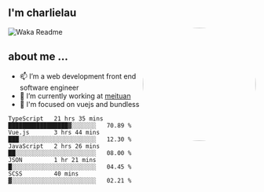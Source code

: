 
<h2>I'm charlielau</h2>
<img align='right' style="border-radius:50%" src="https://avatars1.githubusercontent.com/u/44078251?s=460&u=6b4f1c257663e44063b0b6a21c9c94f45bcfdcc7&v=4" width="230">

![Waka Readme](https://github.com/CharlieLau/charlielau/workflows/Waka%20Readme/badge.svg)

## about me ...
- 📫 I’m a web development front end software engineer
- 🔭 I’m currently working at  <a href="https://www.meituan.com">meituan</a>
- 🔭 I'm focused on vuejs and bundless

<!-- <p align="center">
  <a href="https://github.com/charlielau" class="rich-diff-level-one">
    <img src="https://github-readme-stats.vercel.app/api?username=charlielau&title_color=333&text_color=777" alt="CharlieLau" >
  </a>
</p> -->

<!--START_SECTION:waka-->
```text
TypeScript   21 hrs 35 mins  █████████████████▓░░░░░░░   70.89 % 
Vue.js       3 hrs 44 mins   ███░░░░░░░░░░░░░░░░░░░░░░   12.30 % 
JavaScript   2 hrs 26 mins   ██░░░░░░░░░░░░░░░░░░░░░░░   08.00 % 
JSON         1 hr 21 mins    █░░░░░░░░░░░░░░░░░░░░░░░░   04.45 % 
SCSS         40 mins         ▓░░░░░░░░░░░░░░░░░░░░░░░░   02.21 % 
```
<!--END_SECTION:waka-->
